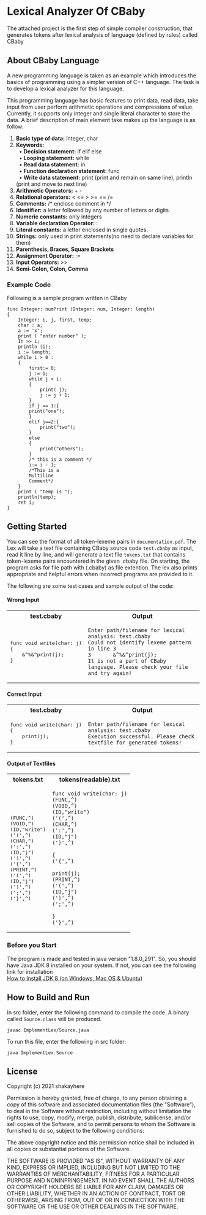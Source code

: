 # Lexical Analyzer Of CBaby
The attached project is the first step of simple compiler construction, that generates tokens after lexical analysis of language (defined by rules) called CBaby

## About CBaby Language
A new programming language is taken as an example which introduces the basics of programming using a simpler version of C++ language. The task is to develop a lexical analyzer for this language.

This programming language has basic features to print data, read data, take input
from user perform arithmetic operations and compressions of value. Currently, it
supports only integer and single literal character to store the data. A brief description of main
element take makes up the language is as follow:

1. **Basic type of data:** integer, char
2. **Keywords:** <br />
&nbsp;  &bull;	 **Decision statement:** if elif else <br />
&nbsp;  &bull;	 **Looping statement:** while <br />
&nbsp;  &bull;	 **Read data statement:** in <br />
&nbsp;  &bull;	 **Function declaration statement:** func <br />
&nbsp;  &bull;	 **Write data statement:** print (print and remain on same line), println (print and move to next line) <br />
3. **Arithmetic Operators:** + -
4. **Relational operators:** < <= > >= == /=
5. **Comments:** /* enclose comment in */
6. **Identifier:** a letter followed by any number of letters or digits
7. **Numeric constants:** only integers
8. **Variable declaration Operator:** :
9. **Literal constants:** a letter enclosed in single quotes.
10. **Strings:** only used in print statements(no need to declare variables for them)
11. **Parenthesis, Braces, Square Brackets**
12. **Assignment Operator:** :=
13. **Input Operators:** >>
14. **Semi-Colon, Colon, Comma**

### Example Code
Following is a sample program written in CBaby

```
func Integer: numPrint (Integer: num, Integer: length)
{
	Integer: i, j, first, temp;
	char : a;
	a := 'x';
	print ( "enter number" );
	In >> i;
	println (i);
	i := length;
	while i > 0 :
	{
		first:= 0;
		j := 1;
		while j < i:
		{
			print( j);
			j := j + 1;
		}
		if j == 1:{
		print("one");
		}
		elif j==2:{
			print("two");
		}
		else
		{
			print("others");
		}
		/* this is a comment */
		i:= i - 1;
		/*This is a
		Multiline
		Comment*/
	}
	print ( "temp is ");
	println(temp);
	ret i;
}
```

## Getting Started
You can see the format of all token-lexeme pairs in `documentation.pdf`. The Lex will take a text file containing CBaby source code `test.cbaby` as input, read it line by line, and will generate a text file `tokens.txt` that contains token-lexeme pairs encountered in the given .cbaby file. On starting, the program asks for file path with (.cbaby) as file extention. The lex also prints appropriate and helpful errors when incorrect programs are provided to it.

The following are some test cases and sample output of the code:

#### Wrong Input
<table>
<tr>
<th>test.cbaby</th>
<th>Output</th>
</tr>
<tr>
<td>
<pre>
func void write(char: j)
{
	&^%&^print(j);
}
</pre>
</td>
<td>

```
Enter path/filename for lexical analysis: test.cbaby
Could not identify lexeme pattern in line 3
3       &^%&^print(j);
It is not a part of CBaby language. Please check your file and try again!
```

</td>
</tr>
</table>

#### Correct Input

<table>
<tr>
<th>test.cbaby</th>
<th>Output</th>
</tr>
<tr>
<td>
<pre>
func void write(char: j)
{
	print(j);
}
</pre>
</td>
<td>

```
Enter path/filename for lexical analysis: test.cbaby
Execution successful. Please check textfile for generated tokens!
```

</td>
</tr>
</table>

#### Output of Textfiles

<table>
<tr>
<th>tokens.txt</th>
<th>tokens(readable).txt</th>
</tr>
<tr>
<td>
<pre>
(FUNC,^)
(VOID,^)
(ID,"write")
('(',^)
(CHAR,^)
(':',^)
(ID,"j")
(')',^)
('{',^)
(PRINT,^)
('(',^)
(ID,"j")
(')',^)
(';',^)
('}',^)
</pre>
</td>
<td>

```
func void write(char: j)
(FUNC,^)
(VOID,^)
(ID,"write")
('(',^)
(CHAR,^)
(':',^)
(ID,"j")
(')',^)

{
('{',^)

print(j);
(PRINT,^)
('(',^)
(ID,"j")
(')',^)
(';',^)

}
('}',^)
```

</td>
</tr>
</table>

### Before you Start
The program is made and tested in java version "1.8.0_291". So, you should have Java JDK 8 installed on your system. If not, you can see the following link for installation
<br />
[How to Install JDK 8 (on Windows, Mac OS & Ubuntu)](http://cnaiman.com/COMP170/Orientation/How%20to%20Install%20JDK%208%20%28on%20Windows%2C%20Mac%20OS%2C%20Ubuntu%29%20and%20Get%20Started%20with%20Java%20Programming.html "How to Install JDK 8")


## How to Build and Run
In src folder, enter the following command to compile the code. A binary called `Source.class` will be produced.
```
javac ImplementLex/Source.java
```

To run this file, enter the following in src folder:
```
java ImplementLex.Source
```

## License
Copyright (c) 2021 shakayhere

Permission is hereby granted, free of charge, to any person obtaining a copy
of this software and associated documentation files (the "Software"), to deal
in the Software without restriction, including without limitation the rights
to use, copy, modify, merge, publish, distribute, sublicense, and/or sell
copies of the Software, and to permit persons to whom the Software is
furnished to do so, subject to the following conditions:

The above copyright notice and this permission notice shall be included in all
copies or substantial portions of the Software.

THE SOFTWARE IS PROVIDED "AS IS", WITHOUT WARRANTY OF ANY KIND, EXPRESS OR
IMPLIED, INCLUDING BUT NOT LIMITED TO THE WARRANTIES OF MERCHANTABILITY,
FITNESS FOR A PARTICULAR PURPOSE AND NONINFRINGEMENT. IN NO EVENT SHALL THE
AUTHORS OR COPYRIGHT HOLDERS BE LIABLE FOR ANY CLAIM, DAMAGES OR OTHER
LIABILITY, WHETHER IN AN ACTION OF CONTRACT, TORT OR OTHERWISE, ARISING FROM,
OUT OF OR IN CONNECTION WITH THE SOFTWARE OR THE USE OR OTHER DEALINGS IN THE
SOFTWARE.
